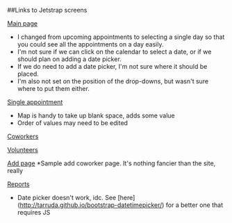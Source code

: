 ##Links to Jetstrap screens

[Main page](http://jetstrap.io/share/8f64a5adaa)
* I changed from upcoming appointments to selecting a single day so that you could see all the appointments on a day easily.
* I'm not sure if we can click on the calendar to select a date, or if we should plan on adding a date picker.
* If we do need to add a date picker, I'm not sure where it should be placed.
* I'm also not set on the position of the drop-downs, but wasn't sure where to put them either.

[Single appointment](http://jetstrap.io/share/1842c7273e)
* Map is handy to take up blank space, adds some value
* Order of values may need to be edited

[Coworkers](http://jetstrap.io/share/e456365807)

[Volunteers](http://jetstrap.io/share/b59b5ab6c6)

[Add page](http://jetstrap.io/share/ed0bed5884)
*Sample add coworker page. It's nothing fancier than the site, really

[Reports](http://jetstrap.io/share/ecb98a9270)
* Date picker doesn't work, idc. See [here] (http://tarruda.github.io/bootstrap-datetimepicker/) for a better one that requires JS
